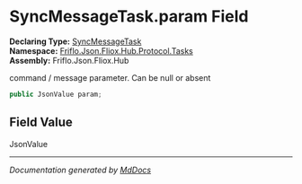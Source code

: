 ﻿<!--  
  <auto-generated>   
    The contents of this file were generated by a tool.  
    Changes to this file may be list if the file is regenerated  
  </auto-generated>   
-->

# SyncMessageTask.param Field

**Declaring Type:** [SyncMessageTask](../index.md)  
**Namespace:** [Friflo.Json.Fliox.Hub.Protocol.Tasks](../../index.md)  
**Assembly:** Friflo.Json.Fliox.Hub

command \/ message parameter. Can be null or absent

```csharp
public JsonValue param;
```

## Field Value

JsonValue

___

*Documentation generated by [MdDocs](https://github.com/ap0llo/mddocs)*
